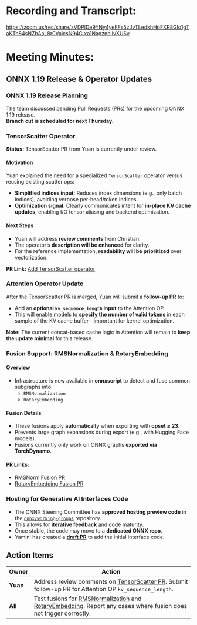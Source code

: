 # Recording and Transcript:

https://zoom.us/rec/share/zVDPlDe9YNy4yeFFs5zJvTLedkhHpFXR8Glo1gTaKTn84sNZbAaL8r0VaicsN94G.xa1NagznolIvXUSv

# Meeting Minutes:

## ONNX 1.19 Release & Operator Updates

### ONNX 1.19 Release Planning

The team discussed pending Pull Requests (PRs) for the upcoming ONNX 1.19 release.  
**Branch cut is scheduled for next Thursday.**

### TensorScatter Operator

**Status:** TensorScatter PR from Yuan is currently under review.


#### Motivation
Yuan explained the need for a specialized `TensorScatter` operator versus reusing existing scatter ops:
- **Simplified indices input**: Reduces index dimensions (e.g., only batch indices), avoiding verbose per-head/token indices.
- **Optimization signal**: Clearly communicates intent for **in-place KV cache updates**, enabling I/O tensor aliasing and backend optimization.

#### Next Steps
- Yuan will address **review comments** from Christian.
- The operator’s **description will be enhanced** for clarity.
- For the reference implementation, **readability will be prioritized** over vectorization.

**PR Link:** [Add TensorScatter operator](https://github.com/onnx/onnx/pull/5677)

### Attention Operator Update

After the TensorScatter PR is merged, Yuan will submit a **follow-up PR** to:
- Add an **optional `kv_sequence_length` input** to the Attention OP.
- This will enable models to **specify the number of valid tokens** in each sample of the KV cache buffer—important for kernel optimization.

**Note:** The current concat-based cache logic in Attention will remain to **keep the update minimal** for this release.

### Fusion Support: RMSNormalization & RotaryEmbedding

#### Overview
- Infrastructure is now available in **onnxscript** to detect and fuse common subgraphs into:
  - `RMSNormalization`
  - `RotaryEmbedding`

#### Fusion Details
- These fusions apply **automatically** when exporting with **opset ≥ 23**.
- Prevents large graph expansions during export (e.g., with Hugging Face models).
- Fusions currently only work on ONNX graphs **exported via TorchDynamo**.

#### PR Links:  
- [RMSNorm Fusion PR](https://github.com/microsoft/onnxscript/pull/1156)  
- [RotaryEmbedding Fusion PR](https://github.com/microsoft/onnxscript/pull/1157)

### Hosting for Generative AI Interfaces Code

- The ONNX Steering Committee has **approved hosting preview code** in the [`onnx/working-groups`](https://github.com/onnx/working-groups) repository.
- This allows for **iterative feedback** and code maturity.
- Once stable, the code may move to a **dedicated ONNX repo**.
- Yamini has created a **[draft PR](https://github.com/onnx/working-groups/pull/206)** to add the initial interface code.

## Action Items

| Owner     | Action                                                                                             |
|-----------|----------------------------------------------------------------------------------------------------|
| **Yuan**  | Address review comments on [TensorScatter PR](https://github.com/onnx/onnx/pull/5677). Submit follow-up PR for Attention OP `kv_sequence_length`. |
| **All**   | Test fusions for [RMSNormalization](https://github.com/microsoft/onnxscript/pull/1156) and [RotaryEmbedding](https://github.com/microsoft/onnxscript/pull/1157). Report any cases where fusion does not trigger correctly. |

